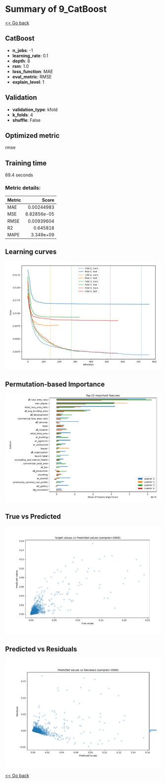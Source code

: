 # Summary of 9_CatBoost

[<< Go back](../README.md)


## CatBoost
- **n_jobs**: -1
- **learning_rate**: 0.1
- **depth**: 8
- **rsm**: 1.0
- **loss_function**: MAE
- **eval_metric**: RMSE
- **explain_level**: 1

## Validation
 - **validation_type**: kfold
 - **k_folds**: 4
 - **shuffle**: False

## Optimized metric
rmse

## Training time

69.4 seconds

### Metric details:
| Metric   |       Score |
|:---------|------------:|
| MAE      | 0.00244983  |
| MSE      | 8.82856e-05 |
| RMSE     | 0.00939604  |
| R2       | 0.645818    |
| MAPE     | 3.349e+09   |



## Learning curves
![Learning curves](learning_curves.png)

## Permutation-based Importance
![Permutation-based Importance](permutation_importance.png)
## True vs Predicted

![True vs Predicted](true_vs_predicted.png)


## Predicted vs Residuals

![Predicted vs Residuals](predicted_vs_residuals.png)



[<< Go back](../README.md)
